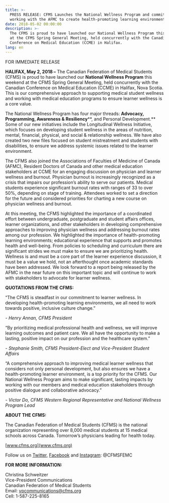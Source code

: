 ```yaml
---
title: >-
  PRESS RELEASE: CFMS Launches the National Wellness Program and commits to
  working with the AFMC to create health-promoting learning environments
date: 2018-05-02 00:00:00
description: >-
  The CFMS is proud to have launched our National Wellness Program this weekend
  at the CFMS Spring General Meeting, held concurrently with the Canadian
  Conference on Medical Education (CCME) in Halifax.
lang: en
---
```


FOR IMMEDIATE RELEASE

**HA******LIFA**X, May 2, 2018 –** The Canadian Federation of Medical Students (CFMS) is proud to have launched our **National Wellness Program** this weekend at the CFMS Spring General Meeting, held concurrently with the Canadian Conference on Medical Education (CCME) in Halifax, Nova Scotia. This is our comprehensive approach to supporting medical student wellness and working with medical education programs to ensure learner wellness is a core value.

The National Wellness Program has four major threads: **Advocacy, Programming, Awareness & Resiliency****, and Personal Development.** Some of our new initiatives include the Longitudinal Wellness Initiative, which focuses on developing student wellness in the areas of nutrition, mental, financial, physical, and social & relationship wellness. We have also created two new files focused on student mistreatment and students with disabilities, to ensure we address systemic issues related to the learner environment.

The CFMS also joined the Associations of Faculties of Medicine of Canada (AFMC), Resident Doctors of Canada and other medical education stakeholders at CCME for an engaging discussion on physician and learner wellness and burnout. Physician burnout is increasingly recognized as a crisis that impairs our profession’s ability to serve our patients. Medical students experience significant burnout rates with ranges of 33 to over 50%, depending on stage of training. Attendees worked to set a direction for the future and considered priorities for charting a new course on physician wellness and burnout.

At this meeting, the CFMS highlighted the importance of a coordinated effort between undergraduate, postgraduate and student affairs offices, learner organizations, and other stakeholders in developing comprehensive approaches to improving physician wellness and addressing burnout rates among our profession. We highlighted the importance of health-promoting learning environments; educational experience that supports and promotes health and well-being. From policies to scheduling and curriculum there are significant strides we must make to ensure we are prioritizing health. Wellness is and must be a core part of the learner experience discussion, it must be a value we hold, not an afterthought once academic standards have been addressed. We look forward to a report being released by the AFMC in the near future on this important topic and will continue to work with stakeholders to advocate for learner wellness.

**QUOTATIONS FROM THE CFMS:**

“The CFMS is steadfast in our commitment to learner wellness. In developing health-promoting learning environments, we all need to work towards positive, inclusive culture change.”

*- Henry Annan, CFMS President*

“By prioritizing medical professional health and wellness, we will improve learning outcomes and patient care. We all have the opportunity to make a lasting, positive impact on our profession and the healthcare system.”

*- Stephanie Smith, CFMS President-Elect and Vice-President Student Affairs*

“A comprehensive approach to improving medical learner wellness that considers not only personal development, but also ensures we have a health-promoting learner environment, is a top priority for the CFMS. Our National Wellness Program aims to make significant, lasting impacts by working with our members and medical education stakeholders through positive dialogue and collaborative advocacy.”

*- Victor Do, CFMS Western Regional Representative and National Wellness Program Lead*

**ABOUT THE CFMS:**

The Canadian Federation of Medical Students (CFMS) is the national organization representing over 8,000 medical students at 15 medical schools across Canada. Tomorrow’s physicians leading for health today.

[www.cfms.org](www.cfms.org)

Follow us on [Twitter](https://twitter.com/CFMSFEMC), [Facebook](https://www.facebook.com/CFMSFEMC/) and [Instagram](https://www.instagram.com/cfmsfemc/): @CFMSFEMC

**FOR MORE INFORMATION:**

Christina Schweitzer<br>Vice-President Communications<br>Canadian Federation of Medical Students<br>Email: [vpcommunications@cfms.org](mailto:vpcommunications@cfms.org)<br>Cell: 1-587-225-8165